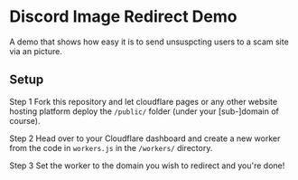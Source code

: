 #  Discord Image Redirect Demo 

A demo that shows how easy it is to send unsuspcting users to a scam site via an picture.


## Setup

Step 1
Fork this repository and let cloudflare pages or any other website hosting platform deploy the `/public/` folder (under your [sub-]domain of course).

Step 2
Head over to your Cloudflare dashboard and create a new worker from the code in `workers.js` in the `/workers/` directory.

Step 3
Set the worker to the domain you wish to redirect and you're done!
